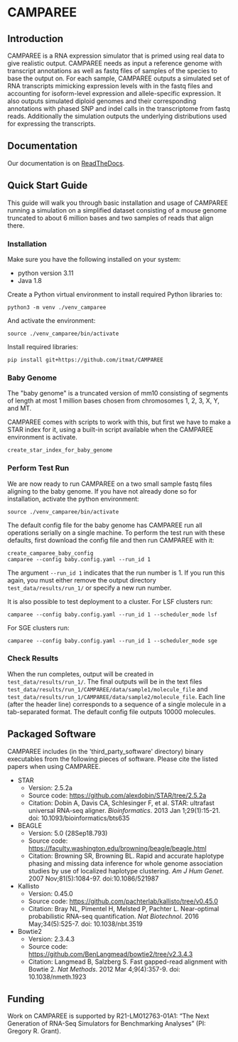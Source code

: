 # CAMPAREE

## Introduction

CAMPAREE is a RNA expression simulator that is primed using real data to give realistic output.
CAMPAREE needs as input a reference genome with transcript annotations as well as fastq files of samples of the species to base the output on.
For each sample, CAMPAREE outputs a simulated set of RNA transcripts mimicking expression levels with in the fastq files and accounting for isoform-level expression and allele-specific expression.
It also outputs simulated diploid genomes and their corresponding annotations with phased SNP and indel calls in the transcriptome from fastq reads.
Additionally the simulation outputs the underlying distributions used for expressing the transcripts.

## Documentation

Our documentation is on [ReadTheDocs](https://camparee.readthedocs.io).

## Quick Start Guide

This guide will walk you through basic installation and usage of CAMPAREE running a simulation on a simplified dataset consisting of a mouse genome truncated to about 6 million bases and two samples of reads that align there.

### Installation

Make sure you have the following installed on your system:

- python version 3.11
- Java 1.8

Create a Python virtual environment to install required Python libraries to:

    python3 -m venv ./venv_camparee

And activate the environment:

    source ./venv_camparee/bin/activate

Install required libraries:

    pip install git+https://github.com/itmat/CAMPAREE

### Baby Genome

The "baby genome" is a truncated version of mm10 consisting of segments of length at most 1 million bases chosen from chromosomes 1, 2, 3, X, Y, and MT.

CAMPAREE comes with scripts to work with this, but first we have to make a STAR index for it, using a built-in script available when the CAMPAREE environment is activate.

    create_star_index_for_baby_genome

### Perform Test Run

We are now ready to run CAMPAREE on a two small sample fastq files aligning to the baby genome.
If you have not already done so for installation, activate the python environment:

    source ./venv_camparee/bin/activate

The default config file for the baby genome has CAMPAREE run all operations serially on a single machine.
To perform the test run with these defaults, first download the config file and then run CAMPAREE with it:

    create_camparee_baby_config
    camparee --config baby.config.yaml --run_id 1

The argument `--run_id 1` indicates that the run number is 1.
If you run this again, you must either remove the output directory `test_data/results/run_1/` or specify a new run number.

It is also possible to test deployment to a cluster.
For LSF clusters run:

    camparee --config baby.config.yaml --run_id 1 --scheduler_mode lsf

For SGE clusters run:

    camparee --config baby.config.yaml --run_id 1 --scheduler_mode sge

### Check Results

When the run completes, output will be created in `test_data/results/run_1/`.
The final outputs will be in the text files `test_data/results/run_1/CAMPAREE/data/sample1/molecule_file` and  `test_data/results/run_1/CAMPAREE/data/sample2/molecule_file`.
Each line (after the header line) corresponds to a sequence of a single molecule in a tab-separated format.
The default config file outputs 10000 molecules.

## Packaged Software

CAMPAREE includes (in the 'third_party_software' directory) binary executables from the following pieces of software. Please cite the listed papers when using CAMPAREE.

- STAR
    * Version: 2.5.2a
    * Source code: https://github.com/alexdobin/STAR/tree/2.5.2a
    * Citation: Dobin A, Davis CA, Schlesinger F, et al. STAR: ultrafast universal RNA-seq aligner. *Bioinformatics*. 2013 Jan 1;29(1):15-21. doi: 10.1093/bioinformatics/bts635
- BEAGLE
    * Version: 5.0 (28Sep18.793)
    * Source code: https://faculty.washington.edu/browning/beagle/beagle.html
    * Citation:
        Browning SR, Browning BL. Rapid and accurate haplotype phasing and missing data inference for whole genome association studies by use of localized haplotype clustering. *Am J Hum Genet*. 2007 Nov;81(5):1084-97. doi:10.1086/521987
- Kallisto
    * Version: 0.45.0
    * Source code: https://github.com/pachterlab/kallisto/tree/v0.45.0
    * Citation: Bray NL, Pimentel H, Melsted P, Pachter L. Near-optimal probabilistic RNA-seq quantification. *Nat Biotechnol*. 2016 May;34(5):525-7. doi: 10.1038/nbt.3519
- Bowtie2
    * Version: 2.3.4.3
    * Source code: https://github.com/BenLangmead/bowtie2/tree/v2.3.4.3
    * Citation: Langmead B, Salzberg S. Fast gapped-read alignment with Bowtie 2. *Nat Methods*. 2012 Mar 4;9(4):357-9. doi: 10.1038/nmeth.1923

## Funding

Work on CAMPAREE is supported by R21-LM012763-01A1: “The Next Generation of RNA-Seq Simulators for Benchmarking Analyses” (PI: Gregory R. Grant).
